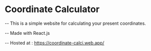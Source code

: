 # Coordinate Calculator 

-- This is a simple website for calculating your present coordinates.

-- Made with React.js

-- Hosted at : https://coordinate-calci.web.app/

